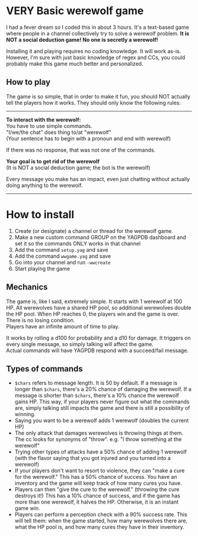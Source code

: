 # VERY Basic werewolf game
I had a fever dream so I coded this in about 3 hours. It's a text-based game where people in a channel collectively try to solve a werewolf problem. **It is NOT a social deduction game! No one is secretly a werewolf!**

Installing it and playing requires no coding knowledge. It will work as-is. However, I'm sure with just basic knowledge of regex and CCs, you could probably make this game much better and personalized.

## How to play
The game is so simple, that in order to make it fun, you should NOT actually tell the players how it works. They should only know the following rules:

---
**To interact with the werewolf:**    
You have to use simple commands.    
"I/we/the chat" does thing to/at "werewolf"    
(Your sentence has to begin with a pronoun and end with werewolf)    

If there was no response, that was not one of the commands. 

**Your goal is to get rid of the werewolf**    
(It is NOT a social deduction game; the bot is the werewolf)

Every message you make has an impact, even just chatting without actually doing anything to the werewolf.

---

# How to install

1. Create (or designate) a channel or thread for the werewolf game.
1. Make a new custom command GROUP on the YAGPDB dashboard and set it so the commands ONLY works in that channel
1. Add the command `setup.yag` and save
1. Add the command `wwgame.yag` and save
1. Go into your channel and run `-wwcreate`
1. Start playing the game


## Mechanics   
The game is, like I said, extremely simple. It starts with 1 werewolf at 100 HP. All werewolves have a shared HP pool, so additional werewolves double the HP pool. When HP reaches 0, the players win and the game is over.     
There is no losing condition.     
Players have an infinite amount of time to play.

It works by rolling a d100 for probability and a d10 for damage. It triggers on every single message, so simply talking will affect the game.    
Actual commands will have YAGPDB respond with a succeed/fail message.

## Types of commands

- `$chars` refers to message length. It is 50 by default. If a message is longer than `$chars`, there's a 20% chance of damaging the werewolf. If a message is shorter than `$chars`, there's a 10% chance the werewolf gains HP. This way, if your players never figure out what the commands are, simply talking still impacts the game and there is still a possibility of winning.
- Saying you want to be a werewolf adds 1 werewolf (doubles the current HP)
- The only attack that damages werewolves is throwing things at them. The cc looks for synonyms of "throw". e.g. "I throw something at the werewolf"
- Trying other types of attacks have a 50% chance of adding 1 werewolf (with the flavor saying that you got injured and you turned into a werewolf)
- If your players don't want to resort to violence, they can "make a cure for the werewolf." This has a 50% chance of success. You have an inventory and the game will keep track of how many cures you have.
- Players can then "give the cure to the werewolf." (throwing the cure destroys it!) This has a 10% chance of success, and if the game has more than one werewolf, it halves the HP. Otherwise, it is an instant game win.
- Players can perform a perception check with a 90% success rate. This will tell them: when the game started, how many werewolves there are, what the HP pool is, and how many cures they have in their inventory.


